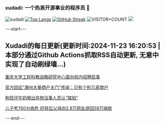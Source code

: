 ### xudadi: 一个热衷开源事业的程序员 👋

![xudadi](https://github-readme-stats-git-masterorgs-github-readme-stats-team.vercel.app/api?username=xudadi)
[![Top Langs](https://github-readme-stats.vercel.app/api/top-langs/?username=xudadi)](https://github.com/anuraghazra/github-readme-stats)
[![GitHub Streak](https://streak-stats.demolab.com?user=xudadi&locale=zh_Hans)](https://git.io/streak-stats)
![VISITOR+COUNT](https://komarev.com/ghpvc/?username=xudadi&label=VISITOR+COUNT)
![](https://raw.githubusercontent.com/xudadi/xudadi/main/assets/github-contribution-grid-snake.svg)


---start---

## Xudadi的每日更新(更新时间:2024-11-23 16:20:53 | 本部分通过Github Actions抓取RSS自动更新, 无意中实现了自动刷绿墙...)

[重庆大学工程科教战略研究中心面向校内招聘启事](https://www.gongkaoleida.com/article/2204866)

[官方回应"潮州大量商户关门"传闻：只有个别几家商户](https://m.163.com/news/article/JHM6J24T0001899O.html)

[称旺仔牛奶喝出异物当事人否认“摆拍”](https://m.163.com/news/article/JHM1EQ1P051492T3.html)

[儿子考760分病危 好转后父母向2.8万网友退回58万捐款](https://m.163.com/news/article/JHM5259Q053469LG.html)

---end---
